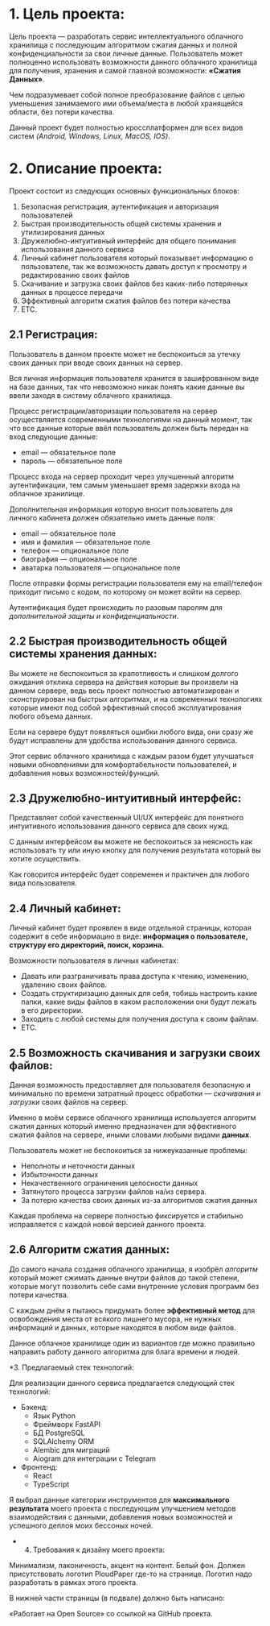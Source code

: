 # 1. Цель проекта:

Цель проекта — разработать сервис интеллектуального облачного хранилища с последующим алгоритмом сжатия данных и полной конфиденциальности за свои личные данные. Пользователь может полноценно использовать возможности данного облачного хранилища для получения, хранения и самой главной возможности: **«Сжатия Данных»**. 

Чем подразумевает собой полное преобразование файлов с целью уменьшения занимаемого ими объема/места в любой хранящейся области, без потери качества. 

Данный проект будет полностью кроссплатформен для всех видов систем *(Android, Windows, Linux, MacOS, IOS)*.

# 2. Описание проекта:

Проект состоит из следующих основных функциональных блоков:

1. Безопасная регистрация, аутентификация и авторизация пользователей
2. Быстрая производительность общей системы хранения и утилизирования данных
3. Дружелюбно-интуитивный интерфейс для общего понимания использования данного сервиса
4. Личный кабинет пользователя который показывает информацию о пользователе, так же возможность давать доступ к просмотру и редактированию своих файлов
5. Скачивание и загрузка своих файлов без каких-либо потерянных данных в процессе передачи
6. Эффективный алгоритм сжатия файлов без потери качества
7. ETC.
    
    
## 2.1 Регистрация:

Пользователь в данном проекте может не беспокоиться за утечку своих данных при вводе своих данных на сервер. 

Вся личная информация пользователя хранится в зашифрованном виде на базе данных, так что невозможно никак понять какие данные вы ввели заходя в систему облачного хранилища. 

Процесс регистрации/авторизации пользователя на сервер осуществляется современными технологиями на данный момент, так что все данные которые ввёл пользователь должен быть передан на вход следующие данные:

* email — обязательное поле
* пароль — обязательное поле

Процесс входа на сервер проходит через улучшенный алгоритм аутентификации, тем самым уменьшает время задержки входа на облачное хранилище.

Дополнительная информация которую вносит пользователь для личного кабинета должен обязательно иметь данные поля:

* email — обязательное поле
* имя и фамилия — обязательное поле
* телефон — опциональное поле 
* биография — опциональное поле
* аватарка пользователя — опциональное поле

После отправки формы регистрации пользователя ему на email/телефон приходит письмо с кодом, по которому он может войти на сервер. 

Аутентификация будет происходить по разовым паролям для *дополнительной защиты и конфиденциальности*.

## 2.2 Быстрая производительность общей системы хранения данных:

Вы можете не беспокоиться за крапотливость и слишком долгого ожидания отклика сервера на действия которые вы произвели на данном сервере, ведь весь проект полностью автоматизирован и сконструирован на быстрых алгоритмах, и на современных технологиях которые имеют под собой эффективный способ эксплуатирования любого объема данных.

Если на сервере будут появляться ошибки любого вида, они сразу же будут исправлены для удобства использования данного сервиса.

Этот сервис облачного хранилища с каждым разом будет улучшаться новыми обновлениями для комфортабельности пользователей, и добавления новых возможностей/функций.

## 2.3 Дружелюбно-интуитивный интерфейс:

Представляет собой качественный UI/UX интерфейс для понятного интуитивного использования данного сервиса для своих нужд. 

С данным интерфейсом вы можете не беспокоиться за неясность как использовать ту или иную кнопку для получения результата который вы хотите осуществить. 

Как говорится интерфейс будет современен и практичен для любого вида пользователя.

## 2.4 Личный кабинет:

Личный кабинет будет проявлен в виде отдельной страницы, которая содержит в себе информацию в виде: **информация о пользователе, структуру его директорий, поиск, корзина.**

Возможности пользователя в личных кабинетах:
* Давать или разграничивать права доступа к чтению, изменению, удалению своих файлов.
* Создать структиризацию данных для себя, тобишь настроить какие папки, какие виды файлов в каком расположении они будут лежать в его директории.
* Заходить с любой системы для получения доступа к своим файлам.
* ETC.

## 2.5 Возможность скачивания и загрузки своих файлов:

Данная возможность предоставляет для пользователя безопасную и минимально по времени затратный процесс обработки — *скачивания и загрузки* своих файлов на сервер.

Именно в моём сервисе облачного хранилища используется алгоритм сжатия данных который именно предназначен для эффективного сжатия файлов на сервере, иными словами любыми видами **данных**. 

Пользователь может не беспокоиться за нижеуказанные проблемы:
* Неполноты и неточности данных
* Избыточности данных
* Некачественного ограничения целосности данных
* Затянутого процесса загрузки файлов на/из сервера.
* За потерю качества своих данных из-за алгоритмов сжатия данных

Каждая проблема на сервере полностью фиксируется и стабильно исправляется с каждой новой версией данного проекта.

## 2.6 Алгоритм сжатия данных:

До самого начала создания облачного хранилища, я изобрёл *алгоритм* который может сжимать данные внутри файлов до такой степени, которые могут позволить себе сами внутренние условия программ без потери качества. 

С каждым днём я пытаюсь придумать более **эффективный метод** для освобождения места от всякого лишнего мусора, не нужных информаций и данных, которые находятся в любом виде файлов. 

Данное облачное хранилище один из вариантов где можно правильно направить работу данного алгоритма для блага времени и людей.

*3. Предлагаемый стек технологий:

Для реализации данного сервиса предлагается следующий стек технологий:

* Бэкенд:
    - Язык Python
    - Фреймворк FastAPI
    - БД PostgreSQL
    - SQLAlchemy ORM
    - Alembic для миграций
    - Aiogram для интеграции с Telegram
* Фронтенд:
    - React
    - TypeScript

Я выбрал данные категории инструментов для **максимального результата** моего проекта с последующим улучшением методов взаимодействия с данными, добавления новых возможностей и успешного деплоя моих бессоных ночей.

* 4. Требования к дизайну моего проекта:

Минимализм, лаконичность, акцент на контент. Белый фон. Должен присутствовать логотип PloudPaper где-то на странице. Логотип надо разработать в рамках этого проекта.

В нижней части страницы (в подвале) должно быть написано:

«Работает на Open Source» со ссылкой на GitHub проекта.
